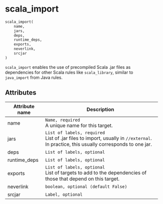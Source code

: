 # scala_import

```python
scala_import(
    name,
    jars,
    deps,
    runtime_deps,
    exports,
    neverlink,
    srcjar
)
```

`scala_import` enables the use of precompiled Scala .jar files as dependencies for other Scala rules
like `scala_library`, similar to `java_import` from Java rules.

## Attributes

| Attribute name        | Description                                           |
| --------------------- | ----------------------------------------------------- |
| name                  | `Name, required` <br> A unique name for this target.
| jars                  | `List of labels, required` <br> List of .jar files to import, usually in `//external`. In practice, this usually corresponds to one jar.
| deps                  | `List of labels, optional` <br>
| runtime_deps          | `List of labels, optional` <br>
| exports               | `List of labels, optional` <br> List of targets to add to the dependencies of those that depend on this target.
| neverlink             | `boolean, optional (default False)` <br>
| srcjar                | `Label, optional` <br>